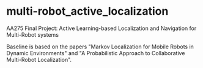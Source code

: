 # multi-robot_active_localization
AA275 Final Project: Active Learning-based Localization and Navigation for Multi-Robot systems

Baseline is based on the papers "Markov Localization for Mobile Robots in Dynamic Environments" and "A Probabilistic Approach to Collaborative Multi-Robot Localization".
